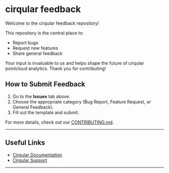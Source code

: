 # cirqular feedback

Welcome to the cirqular feedback repository!

This repository is the central place to:
- Report bugs
- Request new features
- Share general feedback

Your input is invaluable to us and helps shape the future of cirqular pointcloud analytics. Thank you for contributing!

## How to Submit Feedback
1. Go to the **Issues** tab above.
2. Choose the appropriate category (Bug Report, Feature Request, or General Feedback).
3. Fill out the template and submit.

For more details, check out our [CONTRIBUTING.md](./CONTRIBUTING.md).

---

## Useful Links
- [Cirqular Documentation](https://example.com/docs)
- [Cirqular Support](https://example.com/support)

---
